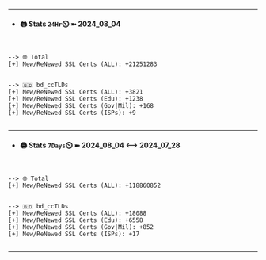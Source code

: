 

---
- #### 🖨️ **Stats** `24Hr`⏲️ ➼ 2024_08_04
```console


--> 🌐 Total
[+] New/ReNewed SSL Certs (ALL): +21251283


--> 🇧🇩 bd_ccTLDs
[+] New/ReNewed SSL Certs (ALL): +3821
[+] New/ReNewed SSL Certs (Edu): +1238
[+] New/ReNewed SSL Certs (Gov|Mil): +168
[+] New/ReNewed SSL Certs (ISPs): +9


```

---
- #### 🖨️ **Stats** `7Days`⏲️ ➼ 2024_08_04 <--> 2024_07_28
```console


--> 🌐 Total
[+] New/ReNewed SSL Certs (ALL): +118860852


--> 🇧🇩 bd_ccTLDs
[+] New/ReNewed SSL Certs (ALL): +18088
[+] New/ReNewed SSL Certs (Edu): +6558
[+] New/ReNewed SSL Certs (Gov|Mil): +852
[+] New/ReNewed SSL Certs (ISPs): +17


```

---

